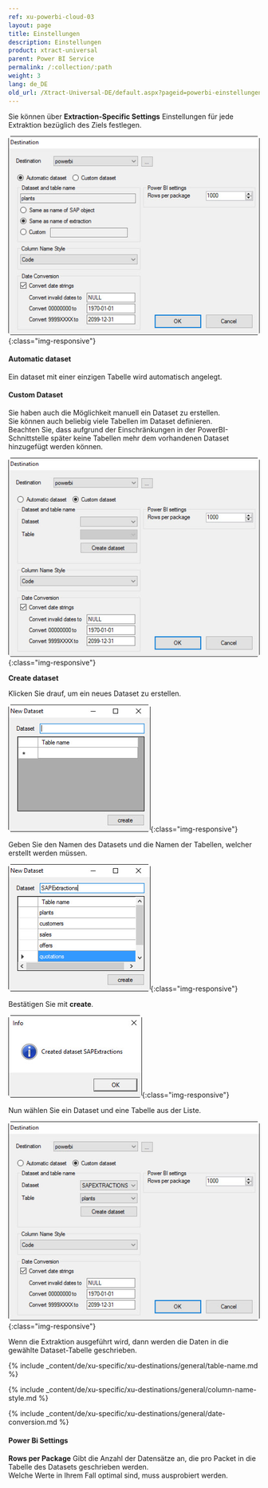 ```yaml
---
ref: xu-powerbi-cloud-03
layout: page
title: Einstellungen
description: Einstellungen
product: xtract-universal
parent: Power BI Service
permalink: /:collection/:path
weight: 3
lang: de_DE
old_url: /Xtract-Universal-DE/default.aspx?pageid=powerbi-einstellungen
---
```


Sie können über **Extraction-Specific Settings** Einstellungen für jede Extraktion bezüglich des Ziels festlegen.

![powerbi-settings](/img/content/powerbi-settings.jpg){:class="img-responsive"}

#### Automatic dataset

Ein dataset mit einer einzigen Tabelle wird automatisch angelegt. 

#### Custom Dataset

Sie haben auch die Möglichkeit manuell ein Dataset zu erstellen.<br>
Sie können auch beliebig viele Tabellen im Dataset definieren. <br>
Beachten Sie, dass aufgrund der Einschränkungen in der PowerBI-Schnittstelle später keine Tabellen mehr dem vorhandenen Dataset hinzugefügt werden können. 

![powerbi-settings-custom-01](/img/content/powerbi-settings-custom-01.jpg){:class="img-responsive"}

**Create dataset**

Klicken Sie drauf, um ein neues Dataset zu erstellen.

![powerbi-settings-custom-02](/img/content/powerbi-settings-custom-02.jpg){:class="img-responsive"}

Geben Sie den Namen des Datasets und die Namen der Tabellen, welcher erstellt werden müssen. 

![powerbi-settings-custom-03](/img/content/powerbi-settings-custom-03.jpg){:class="img-responsive"}

Bestätigen Sie mit **create**.

![powerbi-settings-custom-04](/img/content/powerbi-settings-custom-04.jpg){:class="img-responsive"}

Nun wählen Sie ein Dataset und eine Tabelle aus der Liste. 

![powerbi-settings-custom-05](/img/content/powerbi-settings-custom-05.jpg){:class="img-responsive"}

Wenn die Extraktion ausgeführt wird, dann werden die Daten in die gewählte Dataset-Tabelle geschrieben.

{% include _content/de/xu-specific/xu-destinations/general/table-name.md %}

{% include _content/de/xu-specific/xu-destinations/general/column-name-style.md %}

{% include _content/de/xu-specific/xu-destinations/general/date-conversion.md %}

#### Power Bi Settings

**Rows per Package**
Gibt die Anzahl der Datensätze an, die pro Packet in die Tabelle des Datasets geschrieben werden. <br>
Welche Werte in Ihrem Fall optimal sind, muss ausprobiert werden.

